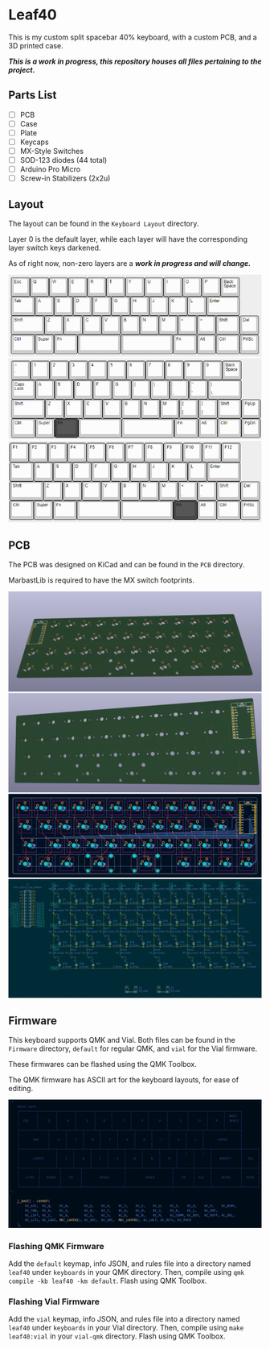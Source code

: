 # Leaf40
This is my custom split spacebar 40% keyboard, with a custom PCB, and a 3D printed case.

***This is a work in progress, this repository houses all files pertaining to the project.***

## Parts List
- [ ] PCB
- [ ] Case
- [ ] Plate
- [ ] Keycaps
- [ ] MX-Style Switches
- [ ] SOD-123 diodes (44 total)
- [ ] Arduino Pro Micro
- [ ] Screw-in Stabilizers (2x2u)

## Layout
The layout can be found in the `Keyboard Layout` directory.

Layer 0 is the default layer, while each layer will have the corresponding layer switch keys darkened.

As of right now, non-zero layers are a ***work in progress and will change.***

![Layer0.png](./Images/Layer0.png)
![Layer1.png](./Images/Layer1.png)
![Layer2.png](./Images/Layer2.png)

## PCB
The PCB was designed on KiCad and can be found in the `PCB` directory.

MarbastLib is required to have the MX switch footprints.

![PCB_Model_Back.png](./Images/PCB_Model_Back.png)
![PCB_Model_Front.png](./Images/PCB_Model_Front.png)
![PCB.png](./Images/PCB.png)
![Schematic.png](./Images/Schematic.png)

## Firmware

This keyboard supports QMK and Vial. Both files can be found in the `Firmware` directory, `default` for regular QMK, and `vial` for the Vial firmware.

These firmwares can be flashed using the QMK Toolbox. 

The QMK firmware has ASCII art for the keyboard layouts, for ease of editing.

![ASCIIRep.png](Images/ASCIIRep.png)

### Flashing QMK Firmware
Add the `default` keymap, info JSON, and rules file into a directory named `leaf40` under `keyboards` in your QMK directory. Then, compile using `qmk compile -kb leaf40 -km default`. Flash using QMK Toolbox.

### Flashing Vial Firmware
Add the `vial` keymap, info JSON, and rules file into a directory named `leaf40` under `keyboards` in your Vial directory. Then, compile using `make leaf40:vial` in your `vial-qmk` directory. Flash using QMK Toolbox.
